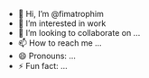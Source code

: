 - 👋 Hi, I’m @fimatrophim
- 👀 I’m interested in work
- 💞️ I’m looking to collaborate on ...
- 📫 How to reach me ...
- 😄 Pronouns: ...
- ⚡ Fun fact: ...

<!---
fimatrophim/fimatrophim is a ✨ special ✨ repository because its `README.md` (this file) appears on your GitHub profile.
You can click the Preview link to take a look at your changes.
--->
